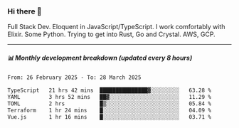 ### Hi there 👋

Full Stack Dev. Eloquent in JavaScript/TypeScript. I work comfortably with Elixir. Some Python. Trying to get into Rust, Go and Crystal. AWS, GCP.

***

##### 📊 Monthly development breakdown (updated every 8 hours)

<!--START_SECTION:waka-->

```txt
From: 26 February 2025 - To: 28 March 2025

TypeScript   21 hrs 42 mins  ███████████████▓░░░░░░░░░   63.28 %
YAML         3 hrs 52 mins   ██▓░░░░░░░░░░░░░░░░░░░░░░   11.29 %
TOML         2 hrs           █▒░░░░░░░░░░░░░░░░░░░░░░░   05.84 %
Terraform    1 hr 24 mins    █░░░░░░░░░░░░░░░░░░░░░░░░   04.09 %
Vue.js       1 hr 16 mins    █░░░░░░░░░░░░░░░░░░░░░░░░   03.71 %
```

<!--END_SECTION:waka-->
